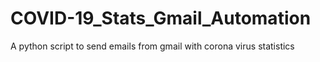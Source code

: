 # COVID-19_Stats_Gmail_Automation
A python script to send emails from gmail with corona virus statistics
